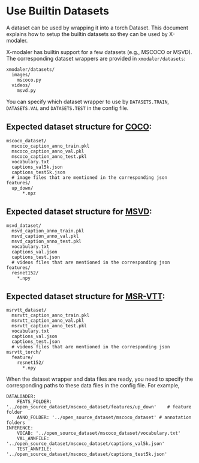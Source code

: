 # Use Builtin Datasets

A dataset can be used by wrapping it into a torch Dataset. This document explains how to setup the builtin datasets so they can be used by X-modaler.

X-modaler has builtin support for a few datasets (e.g., MSCOCO or MSVD). The corresponding dataset wrappers are provided in `xmodaler/datasets`:
```
xmodaler/datasets/
  images/
    mscoco.py
  videos/
    msvd.py  
```
You can specify which dataset wrapper to use by `DATASETS.TRAIN`, `DATASETS.VAL` and `DATASETS.TEST` in the config file. 

## Expected dataset structure for [COCO](https://cocodataset.org/#download):

```
mscoco_dataset/
  mscoco_caption_anno_train.pkl
  mscoco_caption_anno_val.pkl
  mscoco_caption_anno_test.pkl
  vocabulary.txt
  captions_val5k.json
  captions_test5k.json
  # image files that are mentioned in the corresponding json
features/
  up_down/
      *.npz
```

## Expected dataset structure for [MSVD](https://www.cs.utexas.edu/users/ml/clamp/videoDescription/):

```
msvd_dataset/
  msvd_caption_anno_train.pkl
  msvd_caption_anno_val.pkl
  msvd_caption_anno_test.pkl
  vocabulary.txt
  captions_val.json
  captions_test.json
  # videos files that are mentioned in the corresponding json
features/
  resnet152/
    *.npy
```

## Expected dataset structure for [MSR-VTT](http://ms-multimedia-challenge.com/2017/dataset):

```
msrvtt_dataset/
  msrvtt_caption_anno_train.pkl
  msrvtt_caption_anno_val.pkl
  msrvtt_caption_anno_test.pkl
  vocabulary.txt
  captions_val.json
  captions_test.json
  # videos files that are mentioned in the corresponding json
msrvtt_torch/
  feature/
    resnet152/
      *.npy
```

When the dataset wrapper and data files are ready, you need to specify the corresponding paths to these data files in the config file. For example, 
```
DATALOADER:
	FEATS_FOLDER: '../open_source_dataset/mscoco_dataset/features/up_down'    # feature folder
	ANNO_FOLDER: '../open_source_dataset/mscoco_dataset' # annotation folders
INFERENCE:
	VOCAB: '../open_source_dataset/mscoco_dataset/vocabulary.txt'
	VAL_ANNFILE: '../open_source_dataset/mscoco_dataset/captions_val5k.json'
	TEST_ANNFILE:  '../open_source_dataset/mscoco_dataset/captions_test5k.json'
```